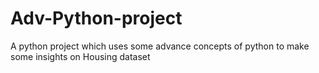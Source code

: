 # Adv-Python-project
A python project which uses some advance concepts of python to make some insights on Housing dataset
